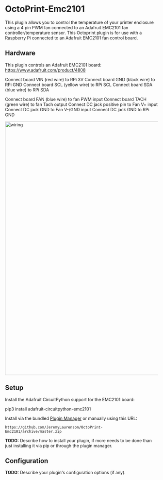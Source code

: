 # OctoPrint-Emc2101

This plugin allows you to control the temperature of your printer enclosure using a 4 pin PWM fan connected to an Adafruit EMC2101 fan controller/temperature sensor. This Octoprint plugin is for use with a Raspberry Pi connected to an Adafruit EMC2101 fan control board.

## Hardware

This plugin controls an Adafruit EMC2101 board: https://www.adafruit.com/product/4808

Connect board VIN (red wire) to RPi 3V
Connect board GND (black wire) to RPi GND
Connect board SCL (yellow wire) to RPi SCL
Connect board SDA (blue wire) to RPi SDA

Connect board FAN (blue wire) to fan PWM input
Connect board TACH (green wire) to fan Tach output
Connect DC jack positive pin to Fan V+ input
Connect DC jack GND to Fan V-/GND input
Connect DC jack GND to RPi GND

<img width="835" alt="wiring" src="https://user-images.githubusercontent.com/942556/153914041-ab1797b2-a87a-4fe9-9065-f1021a0bab93.png">

## Setup

Install the Adafruit CircuitPython support for the EMC2101 board:

pip3 install adafruit-circuitpython-emc2101


Install via the bundled [Plugin Manager](https://docs.octoprint.org/en/master/bundledplugins/pluginmanager.html)
or manually using this URL:

    https://github.com/JeremyLaurenson/OctoPrint-Emc2101/archive/master.zip

**TODO:** Describe how to install your plugin, if more needs to be done than just installing it via pip or through
the plugin manager.

## Configuration

**TODO:** Describe your plugin's configuration options (if any).
